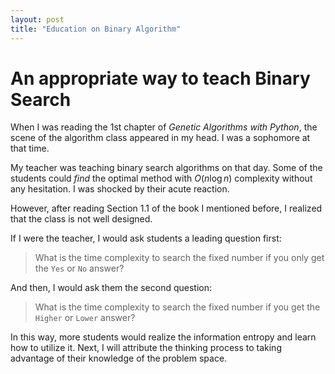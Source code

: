 ```yaml
---
layout: post
title: "Education on Binary Algorithm"
---
```


# An appropriate way to teach Binary Search

When I was reading the 1st chapter of *Genetic Algorithms with Python*, the scene of the algorithm class appeared in my head. I was a sophomore at that time.

My teacher was teaching binary search algorithms on that day. Some of the students could *find* the optimal method with $O(n\log{n})$ complexity without any hesitation. I was shocked by their acute reaction.

However, after reading Section 1.1 of the book I mentioned before, I realized that the class is not well designed.

If I were the teacher, I would ask students a leading question first:
> What is the time complexity to search the fixed number if you only get the `Yes` or `No` answer?

And then, I would ask them the second question:
> What is the time complexity to search the fixed number if you get the `Higher` or `Lower` answer?

In this way, more students would realize the information entropy and learn how to utilize it. Next, I will attribute the thinking process to taking advantage of their knowledge of the problem space.